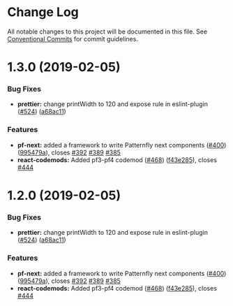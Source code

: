 # Change Log

All notable changes to this project will be documented in this file.
See [Conventional Commits](https://conventionalcommits.org) for commit guidelines.

# 1.3.0 (2019-02-05)


### Bug Fixes

* **prettier:** change printWidth to 120 and expose rule in eslint-plugin ([#524](https://github.com/redallen/patternfly-react/issues/524)) ([a68ac11](https://github.com/redallen/patternfly-react/commit/a68ac11))


### Features

* **pf-next:** added a framework to write Patternfly next components ([#400](https://github.com/redallen/patternfly-react/issues/400)) ([995479a](https://github.com/redallen/patternfly-react/commit/995479a)), closes [#392](https://github.com/redallen/patternfly-react/issues/392) [#389](https://github.com/redallen/patternfly-react/issues/389) [#385](https://github.com/redallen/patternfly-react/issues/385)
* **react-codemods:** Added pf3-pf4 codemod ([#468](https://github.com/redallen/patternfly-react/issues/468)) ([f43e285](https://github.com/redallen/patternfly-react/commit/f43e285)), closes [#444](https://github.com/redallen/patternfly-react/issues/444)





# 1.2.0 (2019-02-05)


### Bug Fixes

* **prettier:** change printWidth to 120 and expose rule in eslint-plugin ([#524](https://github.com/redallen/patternfly-react/issues/524)) ([a68ac11](https://github.com/redallen/patternfly-react/commit/a68ac11))


### Features

* **pf-next:** added a framework to write Patternfly next components ([#400](https://github.com/redallen/patternfly-react/issues/400)) ([995479a](https://github.com/redallen/patternfly-react/commit/995479a)), closes [#392](https://github.com/redallen/patternfly-react/issues/392) [#389](https://github.com/redallen/patternfly-react/issues/389) [#385](https://github.com/redallen/patternfly-react/issues/385)
* **react-codemods:** Added pf3-pf4 codemod ([#468](https://github.com/redallen/patternfly-react/issues/468)) ([f43e285](https://github.com/redallen/patternfly-react/commit/f43e285)), closes [#444](https://github.com/redallen/patternfly-react/issues/444)
